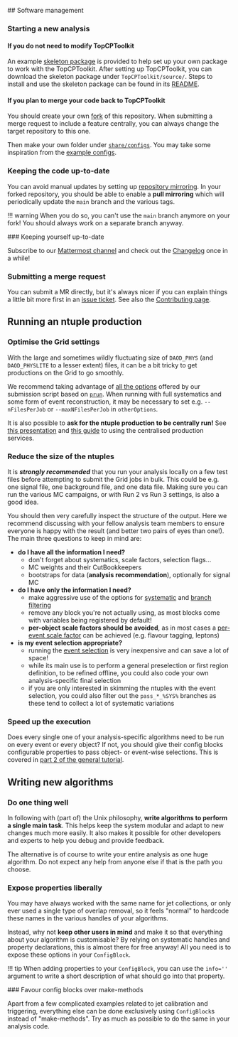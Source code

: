 ## Software management

### Starting a new analysis

#### If you do not need to modify TopCPToolkit

An example [skeleton package](https://gitlab.cern.ch/atlasphys-top/reco/HowToExtendTopCPToolkit) is provided to help set up your own package to work with the TopCPToolkit. After setting up TopCPToolkit, you can download the skeleton package under `TopCPToolkit/source/`. Steps to install and use the skeleton package can be found in its [README](https://gitlab.cern.ch/atlasphys-top/reco/HowToExtendTopCPToolkit#howtoextendtopcptoolkit).

#### If you plan to merge your code back to TopCPToolkit

You should create your own [fork](https://docs.gitlab.com/ee/user/project/repository/forking_workflow.html) of this repository.
When submitting a merge request to include a feature centrally, you can always change the target repository to this one.

Then make your own folder under [`share/configs`](https://gitlab.cern.ch/atlasphys-top/reco/TopCPToolkit/-/blob/main/source/TopCPToolkit/share/configs/).
You may take some inspiration from the [example configs](../starting/analysis.md#example-yaml-configs).

### Keeping the code up-to-date

You can avoid manual updates by setting up [repository mirroring](https://docs.gitlab.com/ee/user/project/repository/mirror/).
In your forked repository, you should be able to enable a **pull mirroring** which will periodically update the `main` branch and the various tags.

!!! warning
    When you do so, you can't use the `main` branch anymore on your fork!
    You should always work on a separate branch anyway.

### Keeping yourself up-to-date

Subscribe to our [Mattermost channel](../index.md#get-in-touch) and check out the [Changelog](../changelog/index.md) once in a while!

### Submitting a merge request

You can submit a MR directly, but it's always nicer if you can explain things a little bit more first in an [issue ticket](https://gitlab.cern.ch/atlasphys-top/reco/TopCPToolkit/-/issues).
See also the [Contributing page](../contributing/index.md).

## Running an ntuple production

### Optimise the Grid settings

With the large and sometimes wildly fluctuating size of `DAOD_PHYS` (and `DAOD_PHYSLITE` to a lesser extent) files, it can be a bit tricky to get productions on the Grid to go smoothly.

We recommend taking advantage of [all the options](../starting/running_grid.md#configuring-the-grid-submission-script) offered by our submission script based on [`prun`](https://panda-wms.readthedocs.io/en/latest/client/prun.html).
When running with full systematics and some form of event reconstruction, it may be necessary to set e.g. `--nFilesPerJob` or `--maxNFilesPerJob` in `otherOptions`.

It is also possible to **ask for the ntuple production to be centrally run!**
See [this presentation](https://indico.cern.ch/event/1328739/#1-centralized-n-tuple-producti) and [this guide](https://atlassoftwaredocs.web.cern.ch/guides/ntuples_production/) to using the centralised production services.

### Reduce the size of the ntuples

It is _**strongly recommended**_ that you run your analysis locally on a few test files before attempting to submit the Grid jobs in bulk.
This could be e.g. one signal file, one background file, and one data file.
Making sure you can run the various MC campaigns, or with Run 2 vs Run 3 settings, is also a good idea.

You should then very carefully inspect the structure of the output.
Here we recommend discussing with your fellow analysis team members to ensure everyone is happy with the result (and better two pairs of eyes than one!).
The main three questions to keep in mind are:

- **do I have all the information I need?**
    - don't forget about systematics, scale factors, selection flags...
    - MC weights and their CutBookkeepers
    - bootstraps for data (**analysis recommendation**), optionally for signal MC
- **do I have only the information I need?**
    - make aggressive use of the options for [systematic](../starting/running_local.md#filtering-systematics) and [branch filtering](../starting/running_local.md#filtering-output-branches)
    - remove any block you're not actually using, as most blocks come with variables being registered by default!
    - **per-object scale factors should be avoided**, as in most cases a [per-event scale factor](../settings/scalefactors.md) can be achieved (e.g. flavour tagging, leptons)
- **is my event selection appropriate?**
    - running the [event selection](../settings/eventselection.md) is very inexpensive and can save a lot of space!
    - while its main use is to perform a general preselection or first region definition, to be refined offline, you could also code your own analysis-specific final selection
    - if you are only interested in skimming the ntuples with the event selection, you could also filter out the `pass_*_%SYS%` branches as these tend to collect a lot of systematic variations

### Speed up the execution

Does every single one of your analysis-specific algorithms need to be run on every event or every object?
If not, you should give their config blocks configurable properties to pass object- or event-wise selections.
This is covered in [part 2 of the general tutorial](../tutorials/write_algorithm.md#coding-the-physics).

## Writing new algorithms

### Do one thing well

In following with (part of) the Unix philosophy, **write algorithms to perform a single main task**.
This helps keep the system modular and adapt to new changes much more easily.
It also makes it possible for other developers and experts to help you debug and provide feedback.

The alternative is of course to write your entire analysis as one huge algorithm.
Do not expect any help from anyone else if that is the path you choose.

### Expose properties liberally

You may have always worked with the same name for jet collections, or only ever used a single type of overlap removal, so it feels "normal" to hardcode these names in the various handles of your algorithms.

Instead, why not **keep other users in mind** and make it so that everything about your algorithm is customisable?
By relying on systematic handles and property declarations, this is almost there for free anyway!
All you need is to expose these options in your `ConfigBlock`.

!!! tip
    When adding properties to your `ConfigBlock`, you can use the `info=''` argument to write a short description of what should go into that property.

### Favour config blocks over make-methods

Apart from a few complicated examples related to jet calibration and triggering, everything else can be done exclusively using `ConfigBlock`s instead of "make-methods".
Try as much as possible to do the same in your analysis code.
